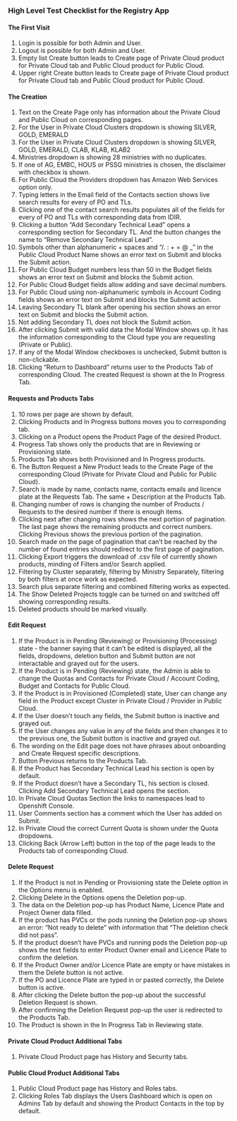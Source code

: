 ### High Level Test Checklist for the Registry App

#### The First Visit

1. Login is possible for both Admin and User.
2. Logout is possible for both Admin and User.
3. Empty list Create button leads to Create page of Private Cloud product for Private Cloud tab and Public Cloud product for Public Cloud.
4. Upper right Create button leads to Create page of Private Cloud product for Private Cloud tab and Public Cloud product for Public Cloud.

#### The Creation

1. Text on the Create Page only has information about the Private Cloud and Public Cloud on corresponding pages.
2. For the User in Private Cloud Clusters dropdown is showing SILVER, GOLD, EMERALD
3. For the User in Private Cloud Clusters dropdown is showing SILVER, GOLD, EMERALD, CLAB, KLAB, KLAB2
4. Ministries dropdown is showing 28 ministries with no duplicates.
5. If one of AG, EMBC, HOUS or PSSG ministries is chosen, the disclaimer with checkbox is shown.
6. For Public Cloud the Providers dropdown has Amazon Web Services option only.
7. Typing letters in the Email field of the Contacts section shows live search results for every of PO and TLs.
8. Clicking one of the contact search results populates all of the fields for every of PO and TLs with corresponding data from IDIR.
9. Clicking a button “Add Secondary Technical Lead” opens a corresponding section for Secondary TL. And the button changes the name to “Remove Secondary Technical Lead”.
10. Symbols other than alphanumeric + spaces and “/. : + = @ \_” in the Public Cloud Product Name shows an error text on Submit and blocks the Submit action.
11. For Public Cloud Budget numbers less than 50 in the Budget fields shows an error text on Submit and blocks the Submit action.
12. For Public Cloud Budget fields allow adding and save decimal numbers.
13. For Public Cloud using non-alphanumeric symbols in Account Coding fields shows an error text on Submit and blocks the Submit action.
14. Leaving Secondary TL blank after opening his section shows an error text on Submit and blocks the Submit action.
15. Not adding Secondary TL does not block the Submit action.
16. After clicking Submit with valid data the Modal Window shows up. It has the information corresponding to the Cloud type you are requesting (Private or Public).
17. If any of the Modal Window checkboxes is unchecked, Submit button is non-clickable.
18. Clicking “Return to Dashboard” returns user to the Products Tab of corresponding Cloud. The created Request is shown at the In Progress Tab.

#### Requests and Products Tabs

1. 10 rows per page are shown by default.
2. Clicking Products and In Progress buttons moves you to corresponding tab.
3. Clicking on a Product opens the Product Page of the desired Product.
4. Progress Tab shows only the products that are in Reviewing or Provisioning state.
5. Products Tab shows both Provisioned and In Progress products.
6. The Button Request a New Product leads to the Create Page of the corresponding Cloud (Private for Private Cloud and Public for Public Cloud).
7. Search is made by name, contacts name, contacts emails and licence plate at the Requests Tab. The same + Description at the Products Tab.
8. Changing number of rows is changing the number of Products / Requests to the desired number if there is enough items.
9. Clicking next after changing rows shows the next portion of pagination. The last page shows the remaining products and correct numbers. Clicking Previous shows the previous portion of the pagination.
10. Search made on the page of pagination that can’t be reached by the number of found entries should redirect to the first page of pagination.
11. Clicking Export triggers the download of .csv file of currently shown products, minding of Filters and/or Search applied.
12. Filtering by Cluster separately, filtering by Ministry Separately, filtering by both filters at once work as expected.
13. Search plus separate filtering and combined filtering works as expected.
14. The Show Deleted Projects toggle can be turned on and switched off showing corresponding results.
15. Deleted products should be marked visually.

#### Edit Request

1. If the Product is in Pending (Reviewing) or Provisioning (Processing) state - the banner saying that it can’t be edited is displayed, all the fields, dropdowns, deletion button and Submit button are not interactable and grayed out for the users.
2. If the Product is in Pending (Reviewing) state, the Admin is able to change the Quotas and Contacts for Private Cloud / Account Coding, Budget and Contacts for Public Cloud.
3. If the Product is in Provisioned (Completed) state, User can change any field in the Product except Cluster in Private Cloud / Provider in Public Cloud.
4. If the User doesn’t touch any fields, the Submit button is inactive and grayed out.
5. If the User changes any value in any of the fields and then changes it to the previous one, the Submit button is inactive and grayed out.
6. The wording on the Edit page does not have phrases about onboarding and Create Request specific descriptions.
7. Button Previous returns to the Products Tab.
8. If the Product has Secondary Technical Lead his section is open by default.
9. If the Product doesn’t have a Secondary TL, his section is closed. Clicking Add Secondary Technical Lead opens the section.
10. In Private Cloud Quotas Section the links to namespaces lead to Openshift Console.
11. User Comments section has a comment which the User has added on Submit.
12. In Private Cloud the correct Current Quota is shown under the Quota dropdowns.
13. Clicking Back (Arrow Left) button in the top of the page leads to the Products tab of corresponding Cloud.

#### Delete Request

1. If the Product is not in Pending or Provisioning state the Delete option in the Options menu is enabled.
2. Clicking Delete in the Options opens the Deletion pop-up.
3. The data on the Deletion pop-up has Product Name, Licence Plate and Project Owner data filled.
4. If the product has PVCs or the pods running the Deletion pop-up shows an error: “Not ready to delete” with information that “The deletion check did not pass”.
5. If the product doesn’t have PVCs and running pods the Deletion pop-up shows the text fields to enter Product Owner email and Licence Plate to confirm the deletion.
6. If the Product Owner and/or Licence Plate are empty or have mistakes in them the Delete button is not active.
7. If the PO and Licence Plate are typed in or pasted correctly, the Delete button is active.
8. After clicking the Delete button the pop-up about the successful Deletion Request is shown.
9. After confirming the Deletion Request pop-up the user is redirected to the Products Tab.
10. The Product is shown in the In Progress Tab in Reviewing state.

#### Private Cloud Product Additional Tabs

1. Private Cloud Product page has History and Security tabs.

#### Public Cloud Product Additional Tabs

1. Public Cloud Product page has History and Roles tabs.
2. Clicking Roles Tab displays the Users Dashboard which is open on Admins Tab by default and showing the Product Contacts in the top by default.
